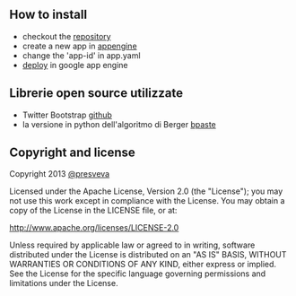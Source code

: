 How to install
---
- checkout the [repository](https://github.com/presveva/tornei_all_italiana/zipball/master)
- create a new app in [appengine](https://appengine.google.com/)
- change the 'app-id' in app.yaml
- [deploy](https://developers.google.com/appengine/docs/python/tools/uploadinganapp#Uploading_the_App) in google app engine


Librerie open source utilizzate
---
- Twitter Bootstrap [github](https://github.com/twitter/bootstrap)
- la versione in python dell'algoritmo di Berger [bpaste](http://bpaste.net/show/70980/)


Copyright and license
---
Copyright 2013  [@presveva](https://github.com/presveva)

Licensed under the Apache License, Version 2.0 (the "License");
you may not use this work except in compliance with the License.
You may obtain a copy of the License in the LICENSE file, or at:

   http://www.apache.org/licenses/LICENSE-2.0

Unless required by applicable law or agreed to in writing, software
distributed under the License is distributed on an "AS IS" BASIS,
WITHOUT WARRANTIES OR CONDITIONS OF ANY KIND, either express or implied.
See the License for the specific language governing permissions and
limitations under the License.